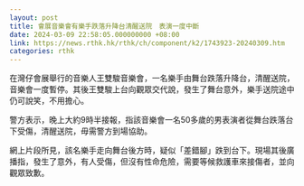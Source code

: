 ```yaml
---
layout: post
title: 會展音樂會有樂手跌落升降台清醒送院　表演一度中斷
date: 2024-03-09 22:58:05.000000000 +08:00
link: https://news.rthk.hk/rthk/ch/component/k2/1743923-20240309.htm
categories: rthk
---
```


在灣仔會展舉行的音樂人王雙駿音樂會，一名樂手由舞台跌落升降台，清醒送院，音樂會一度暫停。其後王雙駿上台向觀眾交代說，發生了舞台意外，樂手送院途中仍可說笑，不用擔心。

警方表示，晚上大約9時半接報，指該音樂會一名50多歲的男表演者從舞台跌落台下受傷，清醒送院，毋需警方到場協助。

網上片段所見，該名樂手走向舞台後方時，疑似「差錯腳」跌到台下。現場其後廣播指，發生了意外，有人受傷，但沒有性命危險，需要等候救護車來接傷者，並向觀眾致歉。
